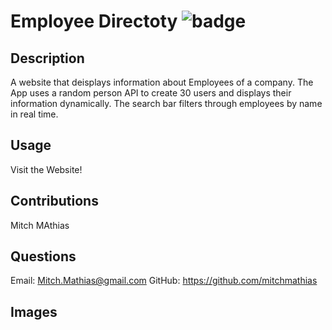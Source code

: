# Employee Directoty ![badge](https://img.shields.io/badge/license-MIT-blue)

## Description 

A website that deisplays information about Employees of a company. The App uses a random person API to create 30 users and displays their information dynamically. The search bar filters through employees by name in real time.

## Usage 

Visit the Website!

## Contributions 

Mitch MAthias

## Questions 

Email: Mitch.Mathias@gmail.com
GitHub: https://github.com/mitchmathias

## Images

